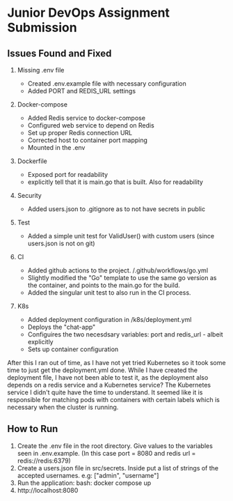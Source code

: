 # Junior DevOps Assignment Submission

## Issues Found and Fixed

1. Missing .env file
   - Created .env.example file with necessary configuration
   - Added PORT and REDIS_URL settings

2. Docker-compose
   - Added Redis service to docker-compose
   - Configured web service to depend on Redis
   - Set up proper Redis connection URL
   - Corrected host to container port mapping
   - Mounted in the .env

3. Dockerfile
   - Exposed port for readability
   - explicitly tell that it is main.go that is built. Also for readability

4. Security
   - Added users.json to .gitignore as to not have secrets in public

5. Test
   - Added a simple unit test for ValidUser() with custom users (since users.json is not on git)

6. CI
   - Added github actions to the project. /.github/workflows/go.yml
   - Slightly modified the "Go" template to use the same go version as the container,
   and points to the main.go for the build.
   - Added the singular unit test to also run in the CI process.

7. K8s
   - Added deployment configuration in /k8s/deployment.yml
   - Deploys the "chat-app" 
   - Configuires the two necesdsary variables: port and redis_url - albeit explicitly
   - Sets up container configuration

After this I ran out of time, as I have not yet tried Kubernetes so it took some time to just get the deployment.yml done.
While I have created the deployment file, I have not been able to test it, as the deployment also depends on a redis service and a Kubernetes service? The Kubernetes service I didn't quite have the time to understand. It seemed like it is responsible for matching pods with containers with certain labels which is necessary when the cluster is running.

## How to Run

1. Create the .env file in the root directory. Give values to the variables seen in .env.example. (In this case port = 8080 and redis url = redis://redis:6379)
2. Create a users.json file in src/secrets. Inside put a list of strings of the accepted usernames. e.g: ["admin", "username"]
3. Run the application:
   bash:
   docker compose up
4. http://localhost:8080